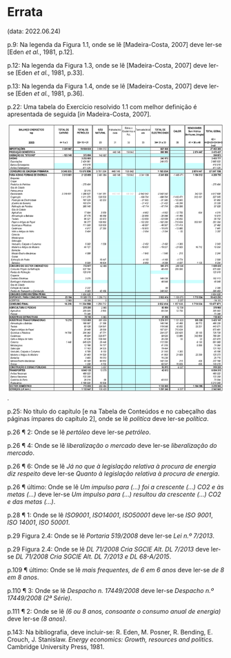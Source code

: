 # Errata
(data: 2022.06.24)

p.9: Na legenda da Figura 1.1, onde se lê [Madeira-Costa, 2007] deve ler-se [Eden _et al._, 1981, p.12].

p.12: Na legenda da Figura 1.3, onde se lê [Madeira-Costa, 2007] deve ler-se [Eden _et al._, 1981, p.33].

p.13: Na legenda da Figura 1.4, onde se lê [Madeira-Costa, 2007] deve ler-se [Eden _et al._, 1981, p.36].

p.22: Uma tabela do Exercício resolvido 1.1 com melhor definição é apresentada de seguida [_in_ Madeira-Costa, 2007].

![alt p_22_tabelaExResolv1_1.png](p_22_tabelaExResolv1_1.png?raw=true "Tabela do Exercício resolvido 1.1").

p.25: No título do capítulo [e na Tabela de Conteúdos e no cabeçalho das páginas ímpares do capítulo 2], onde se lê _politíca_ deve ler-se _política_.

p.26 ¶ 2: Onde se lê _pertóleo_ deve ler-se _petróleo_.

p.26 ¶ 4: Onde se lê _liberalização o mercado_ deve ler-se _liberalização do mercado_.

p.26 ¶ 6: Onde se lê _Já no que à legislação relativa à procura de energia diz respeito_ deve ler-se _Quanto à legislação relativa à procura de energia_.

p.26 ¶ último: Onde se lê _Um impulso para (...) foi a crescente (...) CO2 e às metas (...)_ deve ler-se _Um impulso para (...) resultou da crescente (...) CO2 e das metas (...)_.

p.28 ¶ 1: Onde se lê _ISO9001_, _ISO14001_, _ISO50001_ deve ler-se _ISO 9001_, _ISO 14001_, _ISO 50001_.

p.29 Figura 2.4: Onde se lê _Portaria 519/2008_ deve ler-se _Lei n.º 7/2013_.

p.29 Figura 2.4: Onde se lê _DL 71/2008 Cria SGCIE Alt. DL 7/2013_ deve ler-se _DL 71/2008 Cria SGCIE Alt. DL 7/2013 e DL 68-A/2015_.

p.109 ¶ último: Onde se lê _mais frequentes, de 6 em 6 anos_ deve ler-se _de 8 em 8 anos_.

p.110 ¶ 3: Onde se lê _Despacho n. 17449/2008_ deve ler-se _Despacho n.º 17449/2008 (2ª Série)_.

p.111 ¶ 2: Onde se lê _(6 ou 8 anos, consoante o consumo anual de energia)_ deve ler-se _(8 anos)_.

p.143: Na bibliografia, deve incluir-se: R. Eden, M. Posner, R. Bending, E. Crouch, J. Stanislaw. _Energy economics: Growth, resources and politics_. Cambridge University Press, 1981. 
